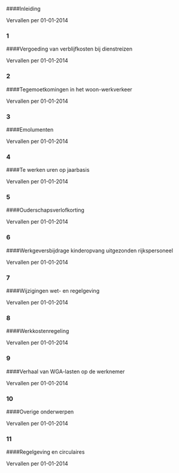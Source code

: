 <meta http-equiv='Content-Type' content='text/html; charset=utf-8' />


####Inleiding

Vervallen per 01-01-2014 

### 1  

####Vergoeding van verblijfkosten bij dienstreizen

Vervallen per 01-01-2014 

### 2  

####Tegemoetkomingen in het woon-werkverkeer

Vervallen per 01-01-2014 

### 3  

####Emolumenten

Vervallen per 01-01-2014 

### 4  

####Te werken uren op jaarbasis

Vervallen per 01-01-2014 

### 5  

####Ouderschapsverlofkorting

Vervallen per 01-01-2014 

### 6  

####Werkgeversbijdrage kinderopvang uitgezonden rijkspersoneel

Vervallen per 01-01-2014 

### 7  

####Wijzigingen wet- en regelgeving

Vervallen per 01-01-2014 

### 8  

####Werkkostenregeling

Vervallen per 01-01-2014 

### 9  

####Verhaal van WGA-lasten op de werknemer

Vervallen per 01-01-2014 

### 10  

####Overige onderwerpen

Vervallen per 01-01-2014 

### 11  

####Regelgeving en circulaires

Vervallen per 01-01-2014 

